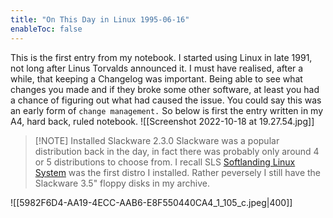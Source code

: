 ```yaml
---
title: "On This Day in Linux 1995-06-16"
enableToc: false
---
```

This is the first entry from my notebook. I started using Linux in late 1991, not long after Linus Torvalds announced it. I  must have realised, after a while, that keeping a Changelog was important. Being able to see what changes you made and if they broke  some other software, at least you had a chance of figuring out what had caused the issue. You could say this was an early form of `change management.`
So below is first the entry written in my A4, hard back, ruled notebook.
![[Screenshot 2022-10-18 at 19.27.54.jpg]]
> [!NOTE] Installed Slackware 2.3.0
> Slackware was a popular distribution back in the day, in fact there was probably only around 4 or 5 distributions to choose from. I recall SLS [Softlanding Linux System](https://en.wikipedia.org/wiki/Softlanding_Linux_System) was the first distro I installed.  Rather peversely I still have the Slackware 3.5" floppy disks in my archive.

![[5982F6D4-AA19-4ECC-AAB6-E8F550440CA4_1_105_c.jpeg|400]]